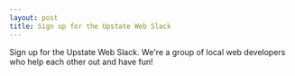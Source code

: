 ```yaml
---
layout: post
title: Sign up for the Upstate Web Slack
---
```


Sign up for the Upstate Web Slack. We're a group of local web developers who help each other out and have fun!
<script async defer src="https://upstateweb.herokuapp.com/slackin.js?large"></script>
